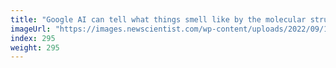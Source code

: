 ```yaml
---
title: "Google AI can tell what things smell like by the molecular structure"
imageUrl: "https://images.newscientist.com/wp-content/uploads/2022/09/12145251/SEI_123980203.jpg?width=600"
index: 295
weight: 295
---
```

